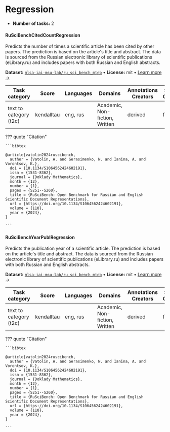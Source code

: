
# Regression

<!-- This document is auto-generated. Changes will be overwritten. Please change the generating script. -->

- **Number of tasks:** 2 

#### RuSciBenchCitedCountRegression

Predicts the number of times a scientific article has been cited by other papers.
        The prediction is based on the article's title and abstract. The data is sourced from the Russian electronic
        library of scientific publications (eLibrary.ru) and includes papers with both Russian and English abstracts.

**Dataset:** [`mlsa-iai-msu-lab/ru_sci_bench_mteb`](https://huggingface.co/datasets/mlsa-iai-msu-lab/ru_sci_bench_mteb) • **License:** mit • [Learn more →](https://github.com/mlsa-iai-msu-lab/ru_sci_bench_mteb)

| Task category | Score | Languages | Domains | Annotations Creators | Sample Creation |
|-------|-------|-------|-------|-------|-------|
| text to category (t2c) | kendalltau | eng, rus | Academic, Non-fiction, Written | derived | found |



??? quote "Citation"

    
    ```bibtex
    
    @article{vatolin2024ruscibench,
      author = {Vatolin, A. and Gerasimenko, N. and Ianina, A. and Vorontsov, K.},
      doi = {10.1134/S1064562424602191},
      issn = {1531-8362},
      journal = {Doklady Mathematics},
      month = {12},
      number = {1},
      pages = {S251--S260},
      title = {RuSciBench: Open Benchmark for Russian and English Scientific Document Representations},
      url = {https://doi.org/10.1134/S1064562424602191},
      volume = {110},
      year = {2024},
    }
    
    ```
    



#### RuSciBenchYearPublRegression

Predicts the publication year of a scientific article. The prediction is based on the
        article's title and abstract. The data is sourced from the Russian electronic library of scientific
        publications (eLibrary.ru) and includes papers with both Russian and English abstracts.

**Dataset:** [`mlsa-iai-msu-lab/ru_sci_bench_mteb`](https://huggingface.co/datasets/mlsa-iai-msu-lab/ru_sci_bench_mteb) • **License:** mit • [Learn more →](https://github.com/mlsa-iai-msu-lab/ru_sci_bench_mteb)

| Task category | Score | Languages | Domains | Annotations Creators | Sample Creation |
|-------|-------|-------|-------|-------|-------|
| text to category (t2c) | kendalltau | eng, rus | Academic, Non-fiction, Written | derived | found |



??? quote "Citation"

    
    ```bibtex
    
    @article{vatolin2024ruscibench,
      author = {Vatolin, A. and Gerasimenko, N. and Ianina, A. and Vorontsov, K.},
      doi = {10.1134/S1064562424602191},
      issn = {1531-8362},
      journal = {Doklady Mathematics},
      month = {12},
      number = {1},
      pages = {S251--S260},
      title = {RuSciBench: Open Benchmark for Russian and English Scientific Document Representations},
      url = {https://doi.org/10.1134/S1064562424602191},
      volume = {110},
      year = {2024},
    }
    
    ```
